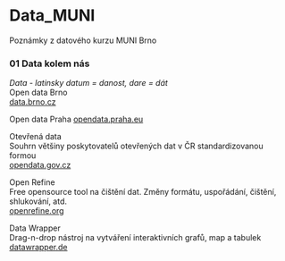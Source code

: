 # Data_MUNI
Poznámky z datového kurzu MUNI Brno

### 01 Data kolem nás
_Data - latinsky datum = danost, dare = dát_  
Open data Brno  
[data.brno.cz](https://data.brno.cz/)  

Open data Praha
[opendata.praha.eu](https://opendata.praha.eu)
  
Otevřená data  
Souhrn většiny poskytovatelů otevřených dat v ČR standardizovanou formou  
[opendata.gov.cz](https://opendata.gov.cz)  

Open Refine  
Free opensource tool na čištění dat. Změny formátu, uspořádání, čištění, shlukování, atd.  
[openrefine.org](https://openrefine.org)  
  
Data Wrapper  
Drag-n-drop nástroj na vytváření interaktivních grafů, map a tabulek  
[datawrapper.de](https://www.datawrapper.de)  
